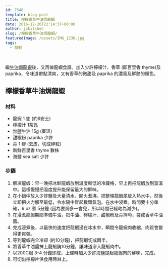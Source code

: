 ```yaml
---
id: 7540
template: blog-post
title: 檸檬香草牛油焗龍蝦
date: 2016-12-26T22:14:37+00:00
author: jzkitchen
slug: /檸檬香草牛油焗龍蝦/
featuredImage: /assets/IMG_1230.jpg
tags:
  - 龍蝦

---
```


繼[牛油焗龍蝦](/牛油焗龍蝦/)後，又再做龍蝦食譜。加入少許檸檬汁、香草 (即百里香 thyme)及 paprika，令味道帶點清爽，又有香草的微甜及 paprika 的濃香及鮮艷的顏色。

## 檸檬香草牛油焗龍蝦
### 材料
- 龍蝦 1 隻 (約6安士)
- 檸檬汁 1茶匙
- 無鹽牛油 15g (室溫)
- 甜椒粉 paprika 少許
- 蒜 1 瓣 (去皮，切成碎粒)
- 新鮮百里香 thyme 數株
- 海鹽 sea salt 少許

### 步驟
1. 解凍龍蝦：早一晚把冰鮮龍蝦放到溫度較低的冷藏格，早上再把龍蝦放到室溫中。這樣慢慢把溫度提升能保留最大的鮮味。
2. 在小鍋中放入少許鹽及大量清水，開火煮沸。把整條龍蝦尾放入熱水中，然後立即把火力解至最低，令水隔中冒起數顆氣泡。在水中浸煮。時間要十分準確，6 oz 煮 5分鐘 (因為要焗多一會兒，所以時間已經略為減少)。
3. 在浸煮龍蝦期間準備牛油，把牛油、檸檬汁、甜椒粉及蒜拌勻，搓成香草牛油醬。
4. 完成浸煮後，以最快的速度把龍蝦浸在冰水中，瞬間令龍蝦肉收縮，肉質會變得更爽彈。
5. 等到龍蝦完全冷卻 (約10分鐘)，把龍蝦切成兩半。
6. 將香草牛油醬抹上龍蝦醃10分鐘，讓味道滲入龍蝦肉中。
7. 以200C焗 3-4 分鐘即成，上碟時加入少許海鹽提起龍蝦肉的鮮味，完成。
8. 可切出檸檬片供食用時淋上。


